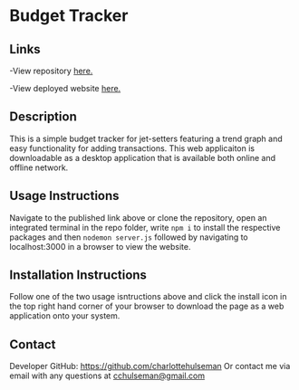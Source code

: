 # **Budget Tracker**

## **Links**
-View repository [here.](https://github.com/charlottehulseman/budget-tracker)

-View deployed website [here.](https://murmuring-forest-57550.herokuapp.com/)

## **Description**
This is a simple budget tracker for jet-setters featuring a trend graph and easy functionality for adding transactions. This web applicaiton is downloadable as a desktop application that is available both online and offline network.

## **Usage Instructions**
Navigate to the published link above or clone the repository, open an integrated terminal in the repo folder, write `npm i` to install the respective packages and then `nodemon server.js` followed by navigating to localhost:3000 in a browser to view the website.

## **Installation Instructions**
Follow one of the two usage isntructions above and click the install icon in the top right hand corner of your browser to download the page as a web application onto your system.

## **Contact**
Developer GitHub: https://github.com/charlottehulseman
Or contact me via email with any questions at cchulseman@gmail.com
